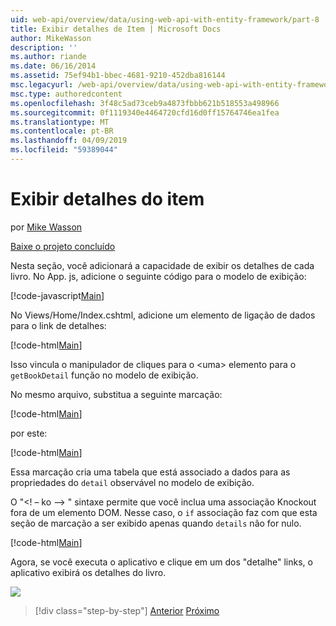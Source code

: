 ```yaml
---
uid: web-api/overview/data/using-web-api-with-entity-framework/part-8
title: Exibir detalhes de Item | Microsoft Docs
author: MikeWasson
description: ''
ms.author: riande
ms.date: 06/16/2014
ms.assetid: 75ef94b1-bbec-4681-9210-452dba816144
msc.legacyurl: /web-api/overview/data/using-web-api-with-entity-framework/part-8
msc.type: authoredcontent
ms.openlocfilehash: 3f48c5ad73ceb9a4873fbbb621b518553a498966
ms.sourcegitcommit: 0f1119340e4464720cfd16d0ff15764746ea1fea
ms.translationtype: MT
ms.contentlocale: pt-BR
ms.lasthandoff: 04/09/2019
ms.locfileid: "59389044"
---
```

# <a name="display-item-details"></a>Exibir detalhes do item

por [Mike Wasson](https://github.com/MikeWasson)

[Baixe o projeto concluído](https://github.com/MikeWasson/BookService)

Nesta seção, você adicionará a capacidade de exibir os detalhes de cada livro. No App. js, adicione o seguinte código para o modelo de exibição:

[!code-javascript[Main](part-8/samples/sample1.js)]

No Views/Home/Index.cshtml, adicione um elemento de ligação de dados para o link de detalhes:

[!code-html[Main](part-8/samples/sample2.html?highlight=5)]

Isso vincula o manipulador de cliques para o &lt;uma&gt; elemento para o `getBookDetail` função no modelo de exibição.

No mesmo arquivo, substitua a seguinte marcação:

[!code-html[Main](part-8/samples/sample3.html)]

por este:

[!code-html[Main](part-8/samples/sample4.html)]

Essa marcação cria uma tabela que está associado a dados para as propriedades do `detail` observável no modelo de exibição.

O "&lt;! – ko –&gt; &quot; sintaxe permite que você inclua uma associação Knockout fora de um elemento DOM. Nesse caso, o `if` associação faz com que esta seção de marcação a ser exibido apenas quando `details` não for nulo.

[!code-html[Main](part-8/samples/sample5.html)]

Agora, se você executa o aplicativo e clique em um dos &quot;detalhe&quot; links, o aplicativo exibirá os detalhes do livro.

[![](part-8/_static/image2.png)](part-8/_static/image1.png)

> [!div class="step-by-step"]
> [Anterior](part-7.md)
> [Próximo](part-9.md)
